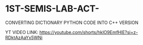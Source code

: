 # 1ST-SEMIS-LAB-ACT-
CONVERTING DICTIONARY PYTHON CODE INTO C++ VERSION 

YT VIDEO LINK: 
https://youtube.com/shorts/hklO9EmfHlE?si=z-RDktAzAaYx5WNi
